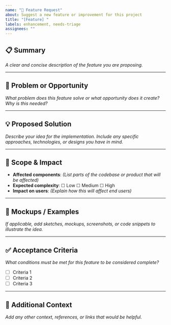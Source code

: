 ```yaml
---
name: "🚀 Feature Request"
about: Suggest a new feature or improvement for this project
title: "[Feature] "
labels: enhancement, needs-triage
assignees: ""
---
```


## 📋 Summary
_A clear and concise description of the feature you are proposing._

---

## 🎯 Problem or Opportunity
_What problem does this feature solve or what opportunity does it create?  
Why is this needed?_

---

## 💡 Proposed Solution
_Describe your idea for the implementation. Include any specific approaches, technologies, or designs you have in mind._

---

## 📐 Scope & Impact
- **Affected components**: _(List parts of the codebase or product that will be affected)_
- **Expected complexity**: ☐ Low ☐ Medium ☐ High
- **Impact on users**: _(Explain how this will affect end users)_

---

## 📸 Mockups / Examples
_If applicable, add sketches, mockups, screenshots, or code snippets to illustrate the idea._

---

## ✅ Acceptance Criteria
_What conditions must be met for this feature to be considered complete?_

- [ ] Criteria 1
- [ ] Criteria 2
- [ ] Criteria 3

---

## 📎 Additional Context
_Add any other context, references, or links that would be helpful._
